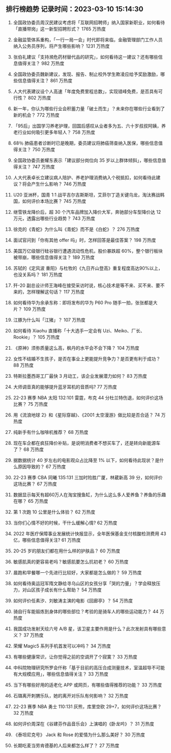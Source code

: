
## 排行榜趋势 记录时间：2023-03-10 15:14:30
  
  1. 全国政协委员周汉民建议考虑将「互联网招聘师」纳入国家新职业，如何看待「直播带岗」这一新型招聘形式？ 1765 万热度
    
  2. 金融监管体系重构，「一行一局一会」时代即将来临，金融管理部门工作人员纳入公务员序列，将产生哪些影响？ 1231 万热度
    
  3. 张伯礼建议「支持濒危药材替代品的研究」，如何看待这一建议？还有哪些信息值得关注？ 982 万热度
    
  4. 全国政协委员魏新建议，发现、报告、制止校外学生欺凌应给予奖励激励，哪些信息值得关注？ 861 万热度
    
  5. 人大代表建议设个人高速「年度免费里程总数」，实现错峰免费，是否具有可行性？ 802 万热度
    
  6. 新一年，你认为哪些行业会积蓄力量「破土而生」？未来你在哪些行业看到了新的机会？ 772 万热度
    
  7. 「95后」出国学习养老护理，回国后感叹从业者多为五、六十岁叔叔阿姨，养老行业如何吸引更多年轻人？ 758 万热度
    
  8. 68％ 肺癌患者诊断时已是晚期，委员建议将肺癌筛查纳入医保，哪些信息值得关注？ 750 万热度
    
  9. 全国政协委员姜耀东表示「建议部分岗位向 35 岁以上群体倾斜」，哪些信息值得关注？ 747 万热度
    
  10. 人大代表卓长立建议病人陪护、养老护理消费纳入个税抵扣，如何看待此建议？将会产生什么影响？ 746 万热度
    
  11. U20 亚洲杯，国青 1:1 战平吉尔吉斯斯坦，艾菲尔丁造关键乌龙，淘汰赛战韩国，如何评价本场比赛？ 745 万热度
    
  12. 继雪铁龙降价后，超 30 个汽车品牌加入降价大军，奔驰部分车型降价达 12 万元，透露出哪些行业趋势？ 743 万热度
    
  13. 徐克的《青蛇》为什么叫《青蛇》而不是《白蛇》？ 276 万热度
    
  14. 面试官问到「你有其他 offer 吗」时，怎样回答是最佳答案？ 198 万热度
    
  15. 美国万亿级银行硅谷银行遭遇流动性危机，股价暴跌超 60%，整个银行板块被带崩，哪些信息值得关注？ 189 万热度
    
  16. 苏轼的《定风波 重阳》与杜牧的《九日齐山登高》重复程度高达90%以上，也没关系吗？ 181 万热度
    
  17. 歼-20 副总设计师王海峰在接受采访时说，核心技术是等不来、买不来、要不来的，怎样理解这句话？ 117 万热度
    
  18. 如何看待华为余承东称：即将发布的华为 P60 Pro 随手一拍，张张都是大片？ 109 万热度
    
  19. 江豚为什么叫「江猪」？ 107 万热度
    
  20. 如何看待 Xiaohu 直播称「十大选手一定会有 Uzi、Meiko、厂长、Rookie」？ 105 万热度
    
  21. 《原神》须弥质量这么高，枫丹的水平会不会下降？ 104 万热度
    
  22. 女性不结婚不生孩子，是否在事业上更能提升竞争力？是否更有利于成功？ 88 万热度
    
  23. 特斯拉墨西哥工厂最快 3 月动工，该企业发展潜力如何？ 83 万热度
    
  24. 大师调音真的能够提升蓝牙耳机的音质吗? 77 万热度
    
  25. 22-23 赛季 NBA 太阳 132:101 雷霆，布克 44 分杜兰特伤退，如何评价这场比赛？ 75 万热度
    
  26. 用《流浪地球 2》和《星际穿越》、《2001 太空漫游》做比较是否合适？ 74 万热度
    
  27. 纯新手有什么咖啡机推荐？ 68 万热度
    
  28. 现在车企都在疯狂降价补贴，是说明消费者不想买车了，还是转向新能源车了？ 68 万热度
    
  29. 据数据统计 40 岁左右的电影观众占比降至 1% 以下，如何看待此现状？是什么原因导致的？ 67 万热度
    
  30. 22-23 赛季 CBA 同曦 135:131 三加时险胜广厦，林葳新高 39 分，如何评价这场比赛？ 67 万热度
    
  31. 数据显示每天有超60万人在淘宝搜鱼缸，为什么这么多人爱养鱼？养鱼的乐趣在哪？ 65 万热度
    
  32. 第 1 次跑 10 公里是什么体验？ 62 万热度
    
  33. 当你们心情不好的时候，干什么缓解心情? 62 万热度
    
  34. 2022 年医疗保障事业发展统计快报显示，全年医保基金支付核酸检测费用 43 亿，哪些信息值得关注? 61 万热度
    
  35. 20-25 岁的朋友们都在用什么样的护肤品？ 60 万热度
    
  36. 敏感肌真的更容易老吗？敏感肌要怎么抗初老？ 60 万热度
    
  37. 晨跑和早餐哪一个先进行比较好，大家都是怎么做的？ 59 万热度
    
  38. 如何看待奥运冠军隋文静给寻乌山区的女孩分享「哭的力量」？学会释放压力，对山区孩子成长有什么帮助？ 54 万热度
    
  39. 如何评价任素汐、刘敏涛主演的电影《回廊亭》？ 54 万热度
    
  40. 骑自行车能锻炼到身体的哪些部位？考验的是骑车人的哪些运动能力？ 44 万热度
    
  41. 我国成功发射天绘六号 A/B 星，该卫星主要作用是什么？此次发射具有哪些意义？ 37 万热度
    
  42. 荣耀 Magic5 系列手机首发可以冲吗？ 34 万热度
    
  43. 有哪些健康常识，让你觉得之前的空调开了个寂寞？ 33 万热度
    
  44. 中科院物理研究所罗会仟称「基于目前的高压合成测量技术，室温超导不可能有大规模应用」，哪些信息值得关注？ 33 万热度
    
  45. 当下有哪些好用的适老化 APP 或网页，有哪些值得推荐的功能？ 33 万热度
    
  46. 石璐离开刺猬乐队，她的离开对乐队有何影响？ 32 万热度
    
  47. 22-23 赛季 NBA 勇士 110:131 灰熊，库里空砍 29+7，如何评价这场比赛？ 32 万热度
    
  48. 如何评价周深在《谷建芬作品音乐会》上演唱的《卧龙吟》？ 31 万热度
    
  49. 《泰坦尼克号》 Jack 和 Rose 的爱情为什么那么美好？ 30 万热度
    
  50. 长期吃麦当劳肯德基的人后来都怎么样了？ 27 万热度
    